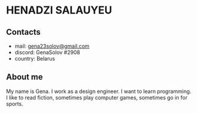 # HENADZI SALAUYEU

## Contacts

- mail: gena23solov@gmail.com
- discord: GenaSolov #2908
- country: Belarus

## About me

My name is Gena. I work as a design engineer. I want to learn programming. I like to read fiction, sometimes play computer games, sometimes go in for sports.
